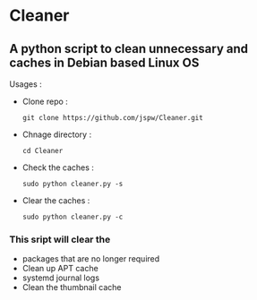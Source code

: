 # Cleaner
## A python script to clean unnecessary and caches in Debian based Linux OS 

Usages :
  - Clone repo :
  
        git clone https://github.com/jspw/Cleaner.git
        
  - Chnage directory : 
  
        cd Cleaner
        
  - Check the caches : 
  
        sudo python cleaner.py -s
    
  - Clear the caches : 
  
        sudo python cleaner.py -c
    
   
### This sript will clear the 
-  packages that are no longer required
- Clean up APT cache 
- systemd journal logs
- Clean the thumbnail cache
